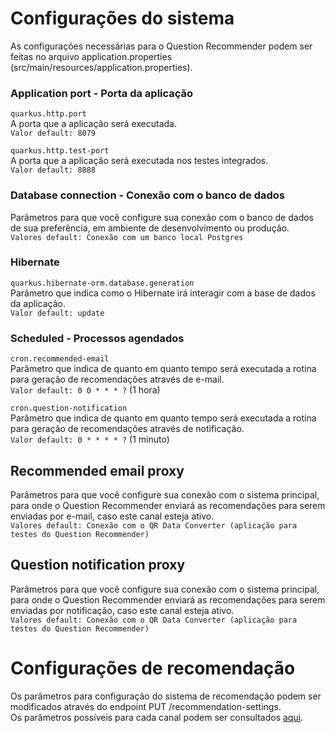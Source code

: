 # Configurações do sistema

As configurações necessárias para o Question Recommender podem ser feitas no arquivo application.properties (src/main/resources/application.properties).<br/>

### Application port - Porta da aplicação
`` quarkus.http.port ``<br/>
A porta que a aplicação será executada. <br/>
``Valor default: 8079``

`` quarkus.http.test-port ``<br/>
A porta que a aplicação será executada nos testes integrados. <br/>
``Valor default: 8888``

### Database connection - Conexão com o banco de dados
Parâmetros para que você configure sua conexão com o banco de dados de sua preferência, em ambiente de desenvolvimento ou produção.<br/>
``Valores default: Conexão com um banco local Postgres``

### Hibernate
`` quarkus.hibernate-orm.database.generation ``<br/>
Parâmetro que indica como o Hibernate irá interagir com a base de dados da aplicação.<br/>
``Valor default: update``

### Scheduled - Processos agendados
`` cron.recommended-email ``<br/>
Parâmetro que indica de quanto em quanto tempo será executada a rotina para geração de recomendações através de e-mail.<br/>
``Valor default: 0 0 * * * ?`` (1 hora) <br/>

`` cron.question-notification ``<br/>
Parâmetro que indica de quanto em quanto tempo será executada a rotina para geração de recomendações através de notificação.<br/>
``Valor default: 0 * * * * ?`` (1 minuto) <br/>

## Recommended email proxy
Parâmetros para que você configure sua conexão com o sistema principal, para onde o Question Recommender enviará as recomendações para serem enviadas por e-mail, caso este canal esteja ativo.<br/>
``Valores default: Conexão com o QR Data Converter (aplicação para testes do Question Recommender)``

## Question notification proxy
Parâmetros para que você configure sua conexão com o sistema principal, para onde o Question Recommender enviará as recomendações para serem enviadas por notificação, caso este canal esteja ativo.<br/>
``Valores default: Conexão com o QR Data Converter (aplicação para testes do Question Recommender)``

# Configurações de recomendação
Os parâmetros para configuração do sistema de recomendação podem ser modificados através do endpoint PUT /recommendation-settings.<br/>
Os parâmetros possíveis para cada canal podem ser consultados [aqui](https://github.com/jonatan-andrei/Question-Recommender/blob/main/src/main/java/jonatan/andrei/domain/RecommendationChannelType.java).



